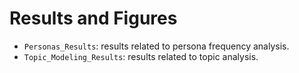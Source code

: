 # Results and Figures

- `Personas_Results`: results related to persona frequency analysis.
- `Topic_Modeling_Results`: results related to topic analysis.
